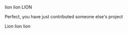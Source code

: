




lion lion LION




Perfect, you have just contributed someone else's project



Lion lion lion
